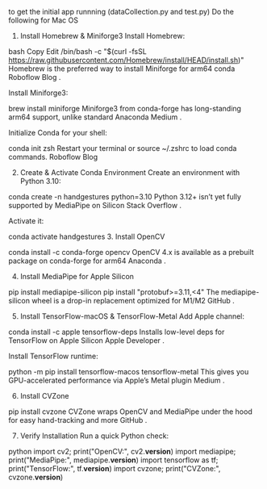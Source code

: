 to get the initial app runnning (dataCollection.py and test.py) 
Do the following for Mac OS 

1. Install Homebrew & Miniforge3
Install Homebrew:

bash
Copy
Edit
/bin/bash -c "$(curl -fsSL https://raw.githubusercontent.com/Homebrew/install/HEAD/install.sh)"
Homebrew is the preferred way to install Miniforge for arm64 conda 
Roboflow Blog
.

Install Miniforge3:

brew install miniforge
Miniforge3 from conda-forge has long-standing arm64 support, unlike standard Anaconda 
Medium
.

Initialize Conda for your shell:

conda init zsh
Restart your terminal or source ~/.zshrc to load conda commands. 
Roboflow Blog

2. Create & Activate Conda Environment
Create an environment with Python 3.10:

conda create -n handgestures python=3.10
Python 3.12+ isn’t yet fully supported by MediaPipe on Silicon 
Stack Overflow
.

Activate it:

conda activate handgestures
3. Install OpenCV

conda install -c conda-forge opencv
OpenCV 4.x is available as a prebuilt package on conda-forge for arm64 
Anaconda
.

4. Install MediaPipe for Apple Silicon

pip install mediapipe-silicon
pip install "protobuf>=3.11,<4"
The mediapipe-silicon wheel is a drop-in replacement optimized for M1/M2 
GitHub
.

5. Install TensorFlow-macOS & TensorFlow-Metal
Add Apple channel:

conda install -c apple tensorflow-deps
Installs low-level deps for TensorFlow on Apple Silicon 
Apple Developer
.

Install TensorFlow runtime:


python -m pip install tensorflow-macos tensorflow-metal
This gives you GPU-accelerated performance via Apple’s Metal plugin 
Medium
.

6. Install CVZone

pip install cvzone
CVZone wraps OpenCV and MediaPipe under the hood for easy hand-tracking and more 
GitHub
.

7. Verify Installation
Run a quick Python check:

python
import cv2; print("OpenCV:", cv2.__version__)
import mediapipe; print("MediaPipe:", mediapipe.__version__)
import tensorflow as tf; print("TensorFlow:", tf.__version__)
import cvzone; print("CVZone:", cvzone.__version__)
